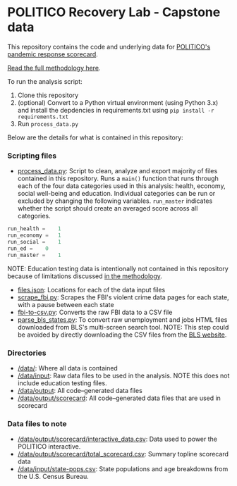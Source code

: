 # POLITICO Recovery Lab - Capstone data

This repository contains the code and underlying data for [POLITICO's pandemic response scorecard](www.politico.com/interactives/2021/recovery-lab-states-pandemic-covid-ranking/).

[Read the full methodology here](https://www.politico.com/news/2021/12/15/main-recoverylab-capstone-data-methodology-524101). 

To run the analysis script:

1. Clone this repository
1. (optional) Convert to a Python virtual environment (using Python 3.x) and install the depdencies in requirements.txt using `pip install -r requirements.txt`
1. Run `process_data.py`

Below are the details for what is contained in this repository:

### Scripting files

* [process_data.py](process_data.py): Script to clean, analyze and export majority of files contained in this repository. Runs a `main()` function that runs through each of the four data categories used in this analysis: health, economy, social well-being and education. Individual categories can be run or excluded by changing the following variables. `run_master` indicates whether the script should create an averaged score across all categories.
```python
run_health = 	1
run_economy = 	1
run_social = 	1
run_ed = 	0
run_master = 	1

```
NOTE: Education testing data is intentionally not contained in this repository because of limitations discussed [in the methodology](https://www.politico.com/news/2021/12/15/main-recoverylab-capstone-data-methodology-524101).
* [files.json](files.json): Locations for each of the data input files
* [scrape_fbi.py](scrape_fbi.py): Scrapes the FBI's violent crime data pages for each state, with a pause between each state
* [fbi-to-csv.py](fbi-to-csv.py): Converts the raw FBI data to a CSV file
* [parse_bls_states.py](parse_bls_states.py): To convert raw unemployment and jobs HTML files downloaded from BLS's multi-screen search tool. NOTE: This step could be avoided by directly downloading the CSV files from the [BLS website](https://www.bls.gov/). 

### Directories

* [/data/](/data/): Where all data is contained
* [/data/input](/data/input): Raw data files to be used in the analysis. NOTE this does not include education testing files.
* [/data/output](/data/output): All code–generated data files
* [/data/output/scorecard](/data/output/scorecard): All code–generated data files that are used in scorecard

### Data files to note

* [/data/output/scorecard/interactive_data.csv](/data/output/scorecard/interactive_data.csv): Data used to power the POLITICO interactive. 
* [/data/output/scorecard/total_scorecard.csv](/data/output/scorecard/total_scorecard.csv): Summary topline scorecard data
* [/data/input/state-pops.csv](/data/input/state-pops.csv): State populations and age breakdowns from the U.S. Census Bureau.

